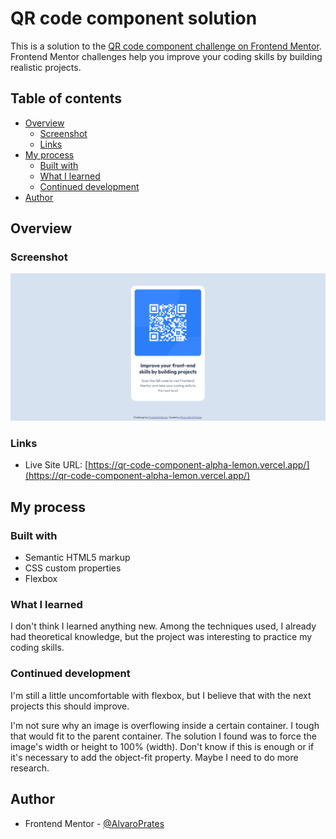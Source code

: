 # QR code component solution

This is a solution to the [QR code component challenge on Frontend Mentor](https://www.frontendmentor.io/challenges/qr-code-component-iux_sIO_H). Frontend Mentor challenges help you improve your coding skills by building realistic projects. 

## Table of contents

- [Overview](#overview)
  - [Screenshot](#screenshot)
  - [Links](#links)
- [My process](#my-process)
  - [Built with](#built-with)
  - [What I learned](#what-i-learned)
  - [Continued development](#continued-development)
- [Author](#author)

## Overview

### Screenshot

![](./images/screenshot.png)

### Links

- Live Site URL: [https://qr-code-component-alpha-lemon.vercel.app/](https://qr-code-component-alpha-lemon.vercel.app/)

## My process

### Built with

- Semantic HTML5 markup
- CSS custom properties
- Flexbox

### What I learned

I don't think I learned anything new. Among the techniques used, I already had theoretical knowledge, but the project was interesting to practice my coding skills.

### Continued development

I'm still a little uncomfortable with flexbox, but I believe that with the next projects this should improve.

I'm not sure why an image is overflowing inside a certain container. I tough that would fit to the parent container. The solution I found was to force the image's width or height to 100% (width). Don't know if this is enough or if it's necessary to add the object-fit property. Maybe I need to do more research.

## Author

- Frontend Mentor - [@AlvaroPrates](https://www.frontendmentor.io/profile/AlvaroPrates)
